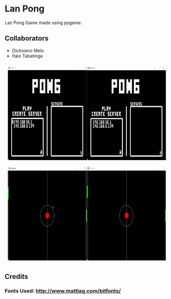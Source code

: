 # Lan Pong
Lan Pong Game made using pygame.
## Collaborators
 - Dicksiano Melo
 - Ítalo Tabatinga

<p align="center">
<img align="center" src="src/menuexample.gif" height="300" style="padding:10px"/>
<img align="center" src="src/matchexample.gif" height="300" style="padding:10px"/>
</p>


## Credits
### Fonts Used: http://www.mattlag.com/bitfonts/